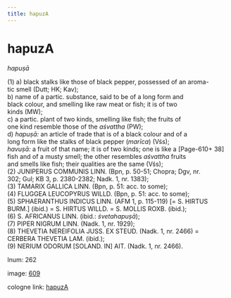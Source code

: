 ```yaml
---
title: hapuzA
---
```


# hapuzA

<i>hapuṣā</i>  <div n="P" />(1) a) black stalks like those of black pepper, possessed of an aroma- <div n="lb" />tic smell (Dutt; HK; Kav); <div n="lb" />b) name of a partic. substance, said to be of a long form and <div n="lb" />black colour, and smelling like raw meat or fish; it is of two <div n="lb" />kinds (MW); <div n="lb" />c) a partic. plant of two kinds, smelling like fish; the fruits of <div n="lb" />one kind resemble those of the <i>aśvattha</i> (PW); <div n="lb" />d) <i>hapuṣā:</i> an article of trade that is of a black colour and of a <div n="lb" />long form like the stalks of black pepper (<i>marīca</i>) (Vśs); <div n="lb" /><i>havuṣā:</i> a fruit of that name; it is of two kinds; one is like a [Page-610+ 38] <div n="lb" />fish and of a musty smell; the other resembles <i>aśvattha</i> fruits <div n="lb" />and smells like fish; their qualities are the same (Vśs); <div n="P" />(2) <bot>JUNIPERUS COMMUNIS LINN.</bot> (Bpn, p. 50-51; Chopra; Dgv, nr. <div n="lb" />302; Gul; KB 3, p. 2380-2382; Nadk. 1, nr. 1383); <div n="P" />(3) <bot>TAMARIX GALLICA LINN.</bot> (Bpn, p. 51: acc. to some); <div n="P" />(4) <bot>FLUGGEA LEUCOPYRUS WILLD.</bot> (Bpn, p. 51: acc. to some); <div n="P" />(5) <bot>SPHAERANTHUS INDICUS LINN.</bot> (AFM 1, p. 115-119) [= <bot>S. HIRTUS <div n="lb" />BURM.</bot>] (ibid.) = <bot>S. HIRTUS WILLD.</bot> = <bot>S. MOLLIS ROXB.</bot> (ibid.); <div n="P" />(6) <bot>S. AFRICANUS LINN.</bot> (ibid.: <i>śvetahapuṣā</i>); <div n="P" />(7) <bot>PIPER NIGRUM LINN.</bot> (Nadk. 1, nr. 1929); <div n="P" />(8) <bot>THEVETIA NEREIFOLIA JUSS. EX STEUD.</bot> (Nadk. 1, nr. 2466) = <div n="lb" /><bot>CERBERA THEVETIA LAM.</bot> (ibid.); <div n="P" />(9) <bot>NERIUM ODORUM [SOLAND. IN] AIT.</bot> (Nadk. 1, nr. 2466).

lnum: 262

image: [609](https://www.sanskrit-lexicon.uni-koeln.de/scans/csl-apidev/servepdf.php?dict=snp&page=609)

cologne link: [hapuzA](https://sanskrit-lexicon.uni-koeln.de/scans/csl-apidev/getword.php?dict=snp&key=hapuzA)

